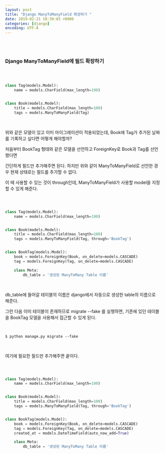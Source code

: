 ```yaml
---
layout: post
title: "Django ManyToManyField 확장하기 "
date: 2019-02-21 10:39:03 +0900
categories: [django]
encoding: UTF-8
---
```


<br>
<br>

### Django ManyToManyField에 필드 확장하기

<br>

```python

class Tag(models.Model):
    name = models.CharField(max_length=100)


class Book(models.Model):
    title = models.CharField(max_length=100)
    tags = models.ManyToManyField(Tag)

```

<br>

위와 같은 모델이 있고 이미 마이그레이션이 적용되었는데, Book에 Tag가 추가된 날짜를 기록하고 싶다면 어떻게 해야할까?

처음부터 BookTag 형태와 같은 모델을 선언하고 ForeignKey로 Book과 Tag를 선언했다면 

간단하게 필드만 추가해주면 된다. 하지만 위와 같이 ManyToManyField로 선언한 경우 현재 상태로는 필드를 추가할 수 없다. 

이 때 사용할 수 있는 것이 through인데, ManyToManyField가 사용할 model을 지정할 수 있게 해준다. 

<br>

```python

class Tag(models.Model):
    name = models.CharField(max_length=100)


class Book(models.Model):
    title = models.CharField(max_length=100)
    tags = models.ManyToManyField(Tag, through='BookTag')


class BookTag(models.Model):
    book = models.ForeignKey(Book, on_delete=models.CASCADE)
    tag = models.ForeignKey(Tag, on_delete=models.CASCADE)

    class Meta:
        db_table = '생성된 ManyToMany Table 이름'

```
<br>

db_table에 들어갈 테이블의 이름은 django에서 자동으로 생성한 table의 이름으로 해준다. 

그런 다음 이미 테이블이 존재하므로 migrate --fake 를 실행하면, 기존에 있던 테이블을 BookTag 모델을 사용해서 접근할 수 있게 된다. 

<br>

```shell
$ python manage.py migrate --fake
```

<br>

여기에 필요한 필드만 추가해주면 끝이다. 


<br>


```python

class Tag(models.Model):
    name = models.CharField(max_length=100)


class Book(models.Model):
    title = models.CharField(max_length=100)
    tags = models.ManyToManyField(Tag, through='BookTag')


class BookTag(models.Model):
    book = models.ForeignKey(Book, on_delete=models.CASCADE)
    tag = models.ForeignKey(Tag, on_delete=models.CASCADE)
    created_at = models.DateTimeField(auto_now_add=True)    

    class Meta:
        db_table = '생성된 ManyToMany Table 이름'

```




<br>
<br>